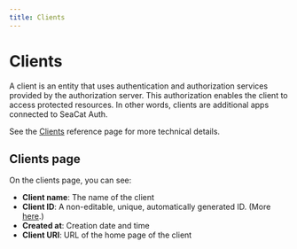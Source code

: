 ```yaml
---
title: Clients
---
```


# Clients

A client is an entity that uses authentication and authorization services provided by the authorization server. 
This authorization enables the client to access protected resources. In other words, clients are additional apps connected to SeaCat Auth.

See the [Clients](../reference/clients.md) reference page for more technical details.

## Clients page

On the clients page, you can see:

* **Client name**: The name of the client
* **Client ID**: A non-editable, unique, automatically generated ID. (More [here](../reference/clients.md#client_id).)
* **Created at**: Creation date and time
* **Client URI**: URL of the home page of the client